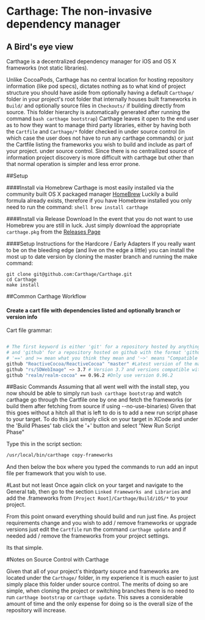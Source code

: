 # Carthage: The non-invasive dependency manager

## A Bird's eye view
Carthage is a decentralized dependency manager for iOS and OS X frameworks (not static libraries).

Unlike CocoaPods, Carthage has no central location for hosting repository information (like pod specs), dictates nothing as to what kind of project structure you should have aside from optionally having a default ```Carthage/``` folder in your project's
root folder that internally houses built frameworks in ```Build/``` and optionally source files in ```Checkouts/``` if building directly from source.
This folder hierarchy is automatically generated after running the command ```bash carthage bootstrap```)
Carthage leaves it open to the end user as to how they want to manage third party libraries, either by having both the ```Cartfile``` and ```Carthage/*``` folder checked in under source control 
(in which case the user does not have to run any carthage commands) or just the Cartfile listing the frameworks you wish to build and include as part of your project.
under source control.
Since there is no centrailized source of information project discovery is more difficult with carthage but other than that normal operation is simpler and less error prone. 

##Setup

####Install via Homebrew
Carthage is most easily installed via the community built OS X packaged manager [HomeBrew](http://brew.sh/)
Luckily a build formula already exists, therefore if you have Homebrew installed you only need to run the command:
```shell brew install carthage```

####Install via Release Download
In the event that you do not want to use Homebrew you are still in luck. 
Just simply download the appropriate ```carthage.pkg``` from the [Releases Page](https://github.com/Carthage/Carthage/releases)

####Setup Instructions for the Hardcore / Early Adapters 
If you really want to be on the bleeding edge (and live on the edge a little) you can install the most up to date version 
by cloning the master branch and running the make command:
```shell
git clone git@github.com:Carthage/Carthage.git
cd Carthage
make install
```

##Common Carthage Workflow 
#### Create a cart file with dependencies listed and optionally branch or version info
Cart file grammar:

```bash

# The first keyword is either 'git' for a repository hosted by anything not github  
# and 'github' for a repository hosted on github with the format 'github "Username/Repository name" (optional) "[branch name]" OR "== / >= / ~> [VERSION_NUMBER]"
# '==' and >= mean what you think they mean and '~>' means "Compatible With"
github "ReactiveCocoa/ReactiveCocoa" "master" #Latest version of the master branch of reactive cocoa
github "rs/SDWebImage" ~> 3.7 # Version 3.7 and versions compatible with 3.7
github "realm/realm-cocoa" == 0.96.2 #Only use version 0.96.2

```

##Basic Commands
Assuming that all went well with the install step, you now should be able to simply run ```bash carthage bootstrap```
and watch carthage go through the Cartfile one by one and fetch the frameworks (or build them after fetching from source if using --no-use-binaries)
Given that this goes without a hitch all that is left to do is to add a new run script phase to your target.
To do this just simply click on your target in XCode and under the 'Build Phases' tab click the '+' button and select "New Run Script Phase"

Type this in the script section:

```bash 
/usr/local/bin/carthage copy-frameworks 
```

And then below the box where you typed the commands to run add an input file per framework that you wish to use.

#Last but not least 
Once again click on your target and navigate to the General tab, then go to the section ```Linked Frameworks and Libraries``` and add the .frameworks from ```[Project Root]/Carthage/Build/iOS/*``` to your project. 

From this point onward everything should build and run just fine.
As project requirements change and you wish to add / remove frameworks or upgrade versions just edit the ```Cartfile``` run the command ```carthage update``` and if needed add / remove the frameworks from your project settings.

Its that simple.

#Notes on Source Control with Carthage

Given that all of your project's thirdparty source and frameworks are located under the ```Carthage/``` folder, in my experience it is much easier to just simply place this folder under source control. 
The merits of doing so are simple, when cloning the project or switching branches there is no need to run ```carthage bootstrap``` or ```carthage update```. 
This saves a considerable amount of time and the only expense for doing so is the overall size of the repository will increase. 


